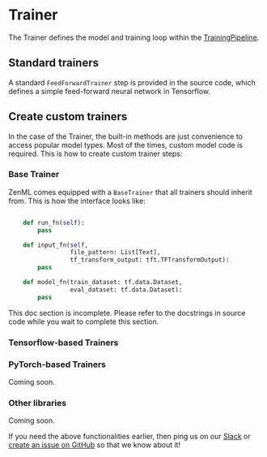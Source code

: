 # Trainer
The Trainer defines the model and training loop within the [TrainingPipeline](../pipelines/training-pipeline.md).

## Standard trainers
A standard `FeedForwardTrainer` step is provided in the source code, which defines a simple feed-forward neural 
network in Tensorflow.

## Create custom trainers
In the case of the Trainer, the built-in methods are just convenience to access popular model types. Most of the 
times, custom model code is required. This is how to create custom trainer steps:

### Base Trainer
ZenML comes equipped with a `BaseTrainer` that all trainers should inherit from. This is how the interface 
looks like:

```python

    def run_fn(self):
        pass

    def input_fn(self,
                 file_pattern: List[Text],
                 tf_transform_output: tft.TFTransformOutput):
        pass

    def model_fn(train_dataset: tf.data.Dataset,
                 eval_dataset: tf.data.Dataset):
        pass
```
This doc section is incomplete. Please refer to the docstrings in source code while you wait to complete this section.

### Tensorflow-based Trainers

### PyTorch-based Trainers
Coming soon.

### Other libraries
Coming soon.

If you need the above functionalities earlier, then ping us on our [Slack](https://zenml.io/slack-invite) or [create an issue on GitHub](https://https://github.com/maiot-io/zenml) 
so that we know about it!